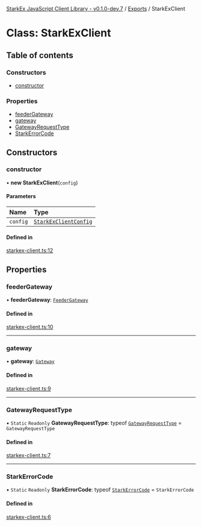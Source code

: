 [StarkEx JavaScript Client Library - v0.1.0-dev.7](../README.md) / [Exports](../modules.md) / StarkExClient

# Class: StarkExClient

## Table of contents

### Constructors

- [constructor](StarkExClient.md#constructor)

### Properties

- [feederGateway](StarkExClient.md#feedergateway)
- [gateway](StarkExClient.md#gateway)
- [GatewayRequestType](StarkExClient.md#gatewayrequesttype)
- [StarkErrorCode](StarkExClient.md#starkerrorcode)

## Constructors

### constructor

• **new StarkExClient**(`config`)

#### Parameters

| Name | Type |
| :------ | :------ |
| `config` | [`StarkExClientConfig`](../interfaces/StarkExClientConfig.md) |

#### Defined in

[starkex-client.ts:12](https://github.com/starkware-libs/starkex-js/blob/26f82a7/src/lib/starkex-client.ts#L12)

## Properties

### feederGateway

• **feederGateway**: [`FeederGateway`](FeederGateway.md)

#### Defined in

[starkex-client.ts:10](https://github.com/starkware-libs/starkex-js/blob/26f82a7/src/lib/starkex-client.ts#L10)

___

### gateway

• **gateway**: [`Gateway`](Gateway.md)

#### Defined in

[starkex-client.ts:9](https://github.com/starkware-libs/starkex-js/blob/26f82a7/src/lib/starkex-client.ts#L9)

___

### GatewayRequestType

▪ `Static` `Readonly` **GatewayRequestType**: typeof [`GatewayRequestType`](../enums/GatewayRequestType.md) = `GatewayRequestType`

#### Defined in

[starkex-client.ts:7](https://github.com/starkware-libs/starkex-js/blob/26f82a7/src/lib/starkex-client.ts#L7)

___

### StarkErrorCode

▪ `Static` `Readonly` **StarkErrorCode**: typeof [`StarkErrorCode`](../enums/StarkErrorCode.md) = `StarkErrorCode`

#### Defined in

[starkex-client.ts:6](https://github.com/starkware-libs/starkex-js/blob/26f82a7/src/lib/starkex-client.ts#L6)
